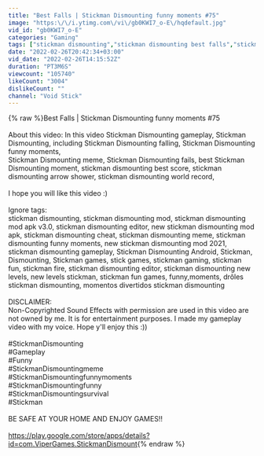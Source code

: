 ```yaml
---
title: "Best Falls | Stickman Dismounting funny moments #75"
image: "https:\/\/i.ytimg.com\/vi\/gb0KWI7_o-E\/hqdefault.jpg"
vid_id: "gb0KWI7_o-E"
categories: "Gaming"
tags: ["stickman dismounting","stickman dismounting best falls","stickman dismounting editor"]
date: "2022-02-26T20:42:34+03:00"
vid_date: "2022-02-26T14:15:52Z"
duration: "PT3M6S"
viewcount: "105740"
likeCount: "3004"
dislikeCount: ""
channel: "Void Stick"
---
```

{% raw %}Best Falls | Stickman Dismounting funny moments #75<br /><br />About this video: In this video Stickman Dismounting gameplay, Stickman Dismounting, including Stickman Dismounting falling, Stickman Dismounting funny moments,<br />Stickman Dismounting meme, Stickman Dismounting fails, best Stickman Dismounting moment, stickman dismounting best score, stickman dismounting arrow shower, stickman dismounting world record,<br /><br />I hope you will like this video :)<br /><br />Ignore tags:<br />stickman dismounting, stickman dismounting mod, stickman dismounting mod apk v3.0, stickman dismounting editor, new stickman dismounting mod apk, stickman dismounting cheat, stickman dismounting meme, stickman dismounting funny moments, new stickman dismounting mod 2021, stickman dismounting gameplay, Stickman Dismounting Android, Stickman, Dismounting, Stickman games, stick games, stickman gaming, stickman fun, stickman fire, stickman dismounting editor, stickman dismounting new levels, new levels stickman, stickman fun games, funny,moments, drôles stickman dismounting, momentos divertidos stickman dismounting<br /><br />DISCLAIMER:<br />Non-Copyrighted Sound Effects with permission are used in this video are not owned by me. It is for entertainment purposes. I made my gameplay video with my voice. Hope y'll enjoy this :))<br /><br />#StickmanDismounting<br />#Gameplay<br />#Funny<br />#StickmanDismountingmeme<br />#StickmanDismountingfunnymoments<br />#StickmanDismountingfunny<br />#StickmanDismountingsurvival<br />#Stickman<br /><br />BE SAFE AT YOUR HOME AND ENJOY GAMES!!<br /><br /><a rel="nofollow" target="blank" href="https://play.google.com/store/apps/details?id=com.ViperGames.StickmanDismount">https://play.google.com/store/apps/details?id=com.ViperGames.StickmanDismount</a>{% endraw %}
